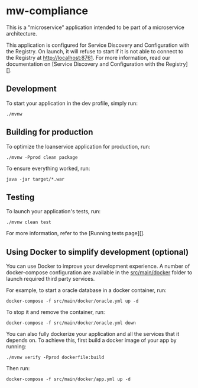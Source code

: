 # mw-compliance


This is a "microservice" application intended to be part of a microservice architecture.

This application is configured for Service Discovery and Configuration with the Registry. On launch, it will refuse to start if it is not able to connect to the Registry at [http://localhost:8761](http://localhost:8761). For more information, read our documentation on [Service Discovery and Configuration with the Registry][].

## Development

To start your application in the dev profile, simply run:

    ./mvnw




## Building for production

To optimize the loanservice application for production, run:

    ./mvnw -Pprod clean package

To ensure everything worked, run:

    java -jar target/*.war


## Testing

To launch your application's tests, run:

    ./mvnw clean test

For more information, refer to the [Running tests page][].

## Using Docker to simplify development (optional)

You can use Docker to improve your development experience. A number of docker-compose configuration are available in the [src/main/docker](src/main/docker) folder to launch required third party services.

For example, to start a oracle database in a docker container, run:

    docker-compose -f src/main/docker/oracle.yml up -d

To stop it and remove the container, run:

    docker-compose -f src/main/docker/oracle.yml down

You can also fully dockerize your application and all the services that it depends on.
To achieve this, first build a docker image of your app by running:

    ./mvnw verify -Pprod dockerfile:build

Then run:

    docker-compose -f src/main/docker/app.yml up -d

